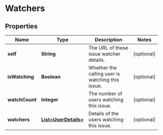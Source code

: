 # Watchers

## Properties
Name | Type | Description | Notes
------------ | ------------- | ------------- | -------------
**self** | **String** | The URL of these issue watcher details. |  [optional]
**isWatching** | **Boolean** | Whether the calling user is watching this issue. |  [optional]
**watchCount** | **Integer** | The number of users watching this issue. |  [optional]
**watchers** | [**List&lt;UserDetails&gt;**](UserDetails.md) | Details of the users watching this issue. |  [optional]

